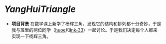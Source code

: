 # ***YangHuiTriangle***
* **项目背景**
  在数学课上新学了杨辉三角，发现它的结构和排列都十分奇妙，于是我与班里的两位同学（[huoe](github.com/huoe)和[Ink-33](github.com/Ink-33)）一起讨论。于是我们决定每个人都来实现一下杨辉三角。
